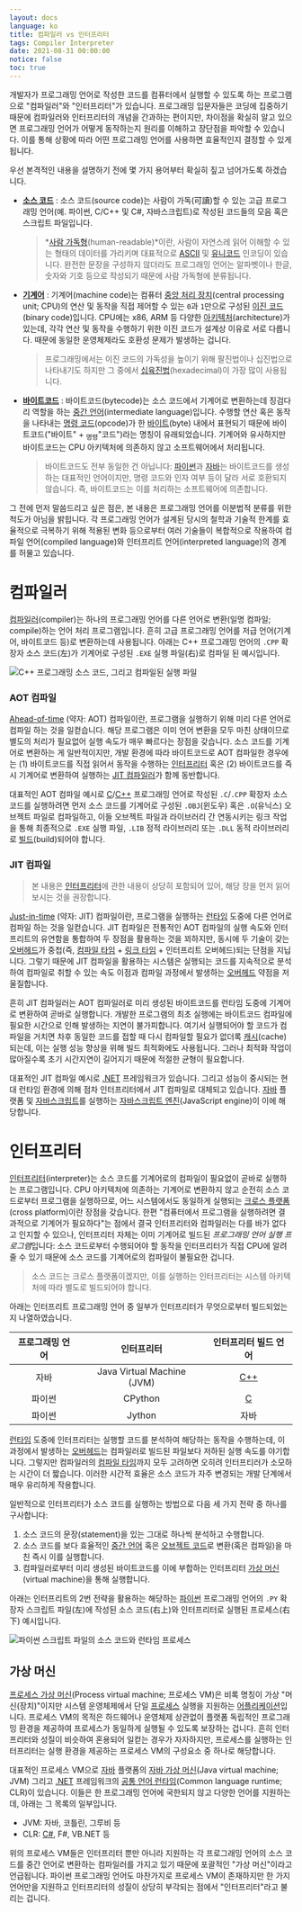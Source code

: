 ```yaml
---
layout: docs
language: ko
title: 컴파일러 vs 인터프리터
tags: Compiler Interpreter
date: 2021-08-31 00:00:00
notice: false
toc: true
---
```

개발자가 프로그래밍 언어로 작성한 코드를 컴퓨터에서 실행할 수 있도록 하는 프로그램으로 "컴파일러"와 "인터프리터"가 있습니다. 프로그래밍 입문자들은 코딩에 집중하기 때문에 컴파일러와 인터프리터의 개념을 간과하는 편이지만, 차이점을 확실히 알고 있으면 프로그래밍 언어가 어떻게 동작하는지 원리를 이해하고 장단점을 파악할 수 있습니다. 이를 통해 상황에 따라 어떤 프로그래밍 언어를 사용하면 효율적인지 결정할 수 있게 됩니다.

우선 본격적인 내용을 설명하기 전에 몇 가지 용어부터 확실히 짚고 넘어가도록 하겠습니다.

* **[소스 코드](https://ko.wikipedia.org/wiki/소스_코드)**
    : 소스 코드(source code)는 사람이 가독(可讀)할 수 있는 고급 프로그래밍 언어(예. 파이썬, C/C++ 및 C#, 자바스크립트)로 작성된 코드들의 모음 혹은 스크립트 파일입니다.

    > *[사람 가독형](https://ko.wikipedia.org/wiki/인간이_읽을_수_있는_매체)(human-readable)*이란, 사람이 자연스레 읽어 이해할 수 있는 형태의 데이터를 가리키며 대표적으로 [ASCII](https://ko.wikipedia.org/wiki/ASCII) 및 [유니코드](https://ko.wikipedia.org/wiki/유니코드) 인코딩이 있습니다. 완전한 문장을 구성하지 않더라도 프로그래밍 언어는 알파벳이나 한글, 숫자와 기호 등으로 작성되기 때문에 사람 가독형에 분류됩니다.

* **[기계어](https://ko.wikipedia.org/wiki/기계어)**
    : 기계어(machine code)는 컴퓨터 [중앙 처리 장치](https://ko.wikipedia.org/wiki/중앙_처리_장치)(central processing unit; CPU)의 연산 및 동작을 직접 제어할 수 있는 `0`과 `1`만으로 구성된 [이진 코드](https://ko.wikipedia.org/wiki/이진_코드)(binary code)입니다. CPU에는 x86, ARM 등 다양한 [아키텍처](https://ko.wikipedia.org/wiki/명령어_집합)(architecture)가 있는데, 각각 연산 및 동작을 수행하기 위한 이진 코드가 설계상 이유로 서로 다릅니다. 때문에 동일한 운영체제라도 호환성 문제가 발생하는 겁니다.

    > 프로그래밍에서는 이진 코드의 가독성을 높이기 위해 팔진법이나 십진법으로 나타내기도 하지만 그 중에서 [십육진법](https://ko.wikipedia.org/wiki/십육진법)(hexadecimal)이 가장 많이 사용됩니다.

* **[바이트코드](https://ko.wikipedia.org/wiki/바이트코드)**
    : 바이트코드(bytecode)는 소스 코드에서 기계어로 변환하는데 징검다리 역할을 하는 [중간 언어](https://ko.wikipedia.org/wiki/중간_표현)(intermediate language)입니다. 수행할 연산 혹은 동작을 나타내는 [명령 코드](https://ko.wikipedia.org/wiki/명령_코드)(opcode)가 한 [바이트](https://ko.wikipedia.org/wiki/바이트)(byte) 내에서 표현되기 때문에 바이트코드("바이트" + <sub>명령</sub>"코드")라는 명칭이 유래되었습니다. 기계어와 유사하지만 바이트코드는 CPU 아키텍처에 의존하지 않고 소프트웨어에서 처리됩니다.
        
    > 바이트코드도 전부 동일한 건 아닙니다: [파이썬](/docs/ko.Python)과 [자바](https://ko.wikipedia.org/wiki/자바_(프로그래밍_언어))는 바이트코드를 생성하는 대표적인 언어이지만, 명령 코드와 인자 여부 등이 달라 서로 호환되지 않습니다. 즉, 바이트코드는 이를 처리하는 소프트웨어에 의존합니다.

그 전에 먼저 말씀드리고 싶은 점은, 본 내용은 프로그래밍 언어를 이분법적 분류를 위한 척도가 아님을 밝힙니다. 각 프로그래밍 언어가 설계된 당시의 철학과 기술적 한계를 효율적으로 극복하기 위해 적용된 변화 등으로부터 여러 기술들이 복합적으로 작용하여 컴파일 언어(compiled language)와 인터프리트 언어(interpreted language)의 경계를 허물고 있습니다.

# 컴파일러
[컴파일러](https://ko.wikipedia.org/wiki/컴파일러)(compiler)는 하나의 프로그래밍 언어를 다른 언어로 변환(일명 컴파일; compile)하는 언어 처리 프로그램입니다. 흔히 고급 프로그래밍 언어를 저급 언어(기계어, 바이트코드 등)로 변환하는데 사용됩니다. 아래는 C++ 프로그래밍 언어의 `.CPP` 확장자 소스 코드(左)가 기계어로 구성된 `.EXE` 실행 파일(右)로 컴파일 된 예시입니다.

![C++ 프로그래밍 소스 코드, 그리고 컴파일된 실행 파일](/images/blog/compiler_vs_interpreter/programming_lang_compile.png)

### AOT 컴파일
[Ahead-of-time](https://ko.wikipedia.org/wiki/AOT_컴파일) (약자: AOT) 컴파일이란, 프로그램을 실행하기 위해 미리 다른 언어로 컴파일 하는 것을 일컫습니다. 해당 프로그램은 이미 언어 변환을 모두 마친 상태이므로 별도의 처리가 필요없어 실행 속도가 매우 빠르다는 장점을 갖습니다. 소스 코드를 기계어로 변환하는 게 일반적이지만, 개발 환경에 따라 바이트코드로 AOT 컴파일한 경우에는 (1) 바이트코드를 직접 읽어서 동작을 수행하는 [인터프리터](#인터프리터) 혹은 (2) 바이트코드를 즉시 기계어로 변환하여 실행하는 [JIT 컴파일러](#jit-컴파일)가 함께 동반합니다.

대표적인 AOT 컴파일 예시로 [C](/docs/ko.C)/[C++](/docs/ko.Cpp) 프로그래밍 언어로 작성된 `.C`/`.CPP` 확장자 소스 코드를 실행하려면 먼저 소스 코드를 기계어로 구성된 `.OBJ`(윈도우) 혹은 `.O`(유닉스) 오브젝트 파일로 컴파일하고, 이들 오브젝트 파일과 라이브러리 간 연동시키는 링크 작업을 통해 최종적으로 `.EXE` 실행 파일, `.LIB` 정적 라이브러리 또는 `.DLL` 동적 라이브러리로 [빌드](https://ko.wikipedia.org/wiki/소프트웨어_빌드)(build)되어야 합니다.

### JIT 컴파일
> 본 내용은 [인터프리터](#인터프리터)에 관한 내용이 상당히 포함되어 있어, 해당 장을 먼저 읽어보시는 것을 권장합니다.

[Just-in-time](https://ko.wikipedia.org/wiki/JIT_컴파일) (약자: JIT) 컴파일이란, 프로그램을 실행하는 [런타임](https://ko.wikipedia.org/wiki/런타임) 도중에 다른 언어로 컴파일 하는 것을 일컫습니다. JIT 컴파일은 전통적인 AOT 컴파일의 실행 속도와 인터프리트의 유연함을 통합하여 두 장점을 활용하는 것을 꾀하지만, 동시에 두 기술이 갖는 [오버헤드](https://ko.wikipedia.org/wiki/오버헤드)가 중첩(즉, [컴파일 타임](https://ko.wikipedia.org/wiki/컴파일_타임) + [링크 타임](https://ko.wikipedia.org/wiki/링크_타임) + 인터프리트 오버헤드)되는 단점을 지닙니다. 그렇기 때문에 JIT 컴파일을 활용하는 시스템은 실행되는 코드를 지속적으로 분석하여 컴파일로 취할 수 있는 속도 이점과 컴파일 과정에서 발생하는 [오버헤드](https://ko.wikipedia.org/wiki/오버헤드) 약점을 저울질합니다.

흔히 JIT 컴파일러는 AOT 컴파일러로 미리 생성된 바이트코드를 런타임 도중에 기계어로 변환하여 곧바로 실행합니다. 개발한 프로그램의 최초 실행에는 바이트코드 컴파일에 필요한 시간으로 인해 발생하는 지연이 불가피합니다. 여기서 실행되어야 할 코드가 컴파일을 거치면 차후 동일한 코드를 접할 때 다시 컴파일할 필요가 없더록 [캐시](https://ko.wikipedia.org/wiki/캐시)(cache)되는데, 이는 실행 성능 향상을 위해 빌드 최적화에도 사용됩니다. 그러나 최적화 작업이 많아질수록 초기 시간지연이 길어지기 때문에 적절한 균형이 필요합니다.

대표적인 JIT 컴파일 예시로 [.NET](/docs/ko.Csharp#net) 프레임워크가 있습니다. 그리고 성능이 중시되는 현대 런타임 환경에 의해 점차 인터프리터에서 JIT 컴파일로 대체되고 있습니다. [자바](https://ko.wikipedia.org/wiki/자바_(소프트웨어_플랫폼)) 플랫폼 및  [자바스크립트](/docs/ko.JavaScript)를 실행하는 [자바스크립트 엔진](https://ko.wikipedia.org/wiki/자바스크립트_엔진)(JavaScript engine)이 이에 해당합니다.

# 인터프리터
[인터프리터](https://ko.wikipedia.org/wiki/인터프리터)(interpreter)는 소스 코드를 기계어로의 컴파일이 필요없이 곧바로 실행하는 프로그램입니다. CPU 아키텍처에 의존하는 기계어로 변환하지 않고 순전히 소스 코드로부터 프로그램을 실행하므로, 어느 시스템에서도 동일하게 실행되는 [크로스 플랫폼](https://ko.wikipedia.org/wiki/크로스_플랫폼)(cross platform)이란 장점을 갖습니다. 한편 "컴퓨터에서 프로그램을 실행하려면 결과적으로 기계어가 필요하다"는 점에서 결국 인터프리터와 컴파일러는 다를 바가 없다고 인지할 수 있으나, 인터프리터 자체는 이미 기계어로 빌드된 *프로그래밍 언어 실행 프로그램*입니다: 소스 코드로부터 수행되어야 할 동작을 인터프리터가 직접 CPU에 알려줄 수 있기 때문에 소스 코드를 기계어로의 컴파일이 불필요한 겁니다.

> 소스 코드는 크로스 플랫폼이겠지만, 이를 실행하는 인터프리터는 시스템 아키텍처에 따라 별도로 빌드되어야 합니다.

아래는 인터프리트 프로그래밍 언어 중 일부가 인터프리터가 무엇으로부터 빌드되었는지 나열하였습니다.

| 프로그래밍 언어 | 인터프리터 | 인터프리터 빌드 언어 |
|:--------:|:---------------:|:--------:|
| 자바      | Java Virtual Machine (JVM) | [C++](/docs/ko.Cpp) |
| 파이썬    | CPython                    | [C](/docs/ko.C)     |
| 파이썬    | Jython                     | 자바                 |

[런타임](https://ko.wikipedia.org/wiki/런타임) 도중에 인터프리터는 실행할 코드를 분석하여 해당하는 동작을 수행하는데, 이 과정에서 발생하는 [오버헤드](https://ko.wikipedia.org/wiki/오버헤드)는 컴파일러로 빌드된 파일보다 저하된 실행 속도를 야기합니다. 그렇지만 컴파일러의 [컴파일 타임](https://ko.wikipedia.org/wiki/컴파일_타임)까지 모두 고려하면 오히려 인터프티러가 소모하는 시간이 더 짧습니다. 이러한 시간적 효율은 소스 코드가 자주 변경되는 개발 단계에서 매우 유리하게 작용합니다.

일반적으로 인터프리터가 소스 코드를 실행하는 방법으로 다음 세 가지 전략 중 하나를 구사합니다:

1. 소스 코드의 문장(statement)을 있는 그대로 하나씩 분석하고 수행합니다.
2. 소스 코드를 보다 효율적인 [중간 언어](https://ko.wikipedia.org/wiki/중간_표현) 혹은 [오브젝트 코드](https://ko.wikipedia.org/wiki/목적_파일)로 변환(혹은 컴파일)을 마친 즉시 이를 실행합니다.
3. 컴파일러로부터 미리 생성된 바이트코드를 이에 부합하는 인터프리터 [가상 머신](#가상-머신)(virtual machine)을 통해 실행합니다.

아래는 인터프리트의 2번 전략을 활용하는 해당하는 [파이썬](/docs/ko.Python) 프로그래밍 언어의 `.PY` 확장자 스크립트 파일(左)에 작성된 소스 코드(右上)와 인터프리터로 실행된 프로세스(右下) 예시입니다.

![파이썬 스크립트 파일의 소스 코드와 런타임 프로세스](/images/blog/compiler_vs_interpreter/programming_lang_interpret.png)

## 가상 머신
[프로세스 가상 머신](https://ko.wikipedia.org/wiki/가상_머신#프로세스_가상_머신[1])(Process virtual machine; 프로세스 VM)은 비록 명칭이 가상 "머신(장치)"이지만 시스템 운영체제에서 단일 [프로세스](/docs/ko.Process#프로세스) 실행을 지원하는 [어플리케이션](/docs/ko.Process#어플리케이션)입니다. 프로세스 VM의 목적은 하드웨어나 운영체제 상관없이 플랫폼 독립적인 프로그래밍 환경을 제공하여 프로세스가 동일하게 실행될 수 있도록 보장하는 겁니다. 흔히 인터프리터와 성질이 비슷하여 혼용되어 일컫는 경우가 자자하지만, 프로세스를 실행하는 인터프리터는 실행 환경을 제공하는 프로세스 VM의 구성요소 중 하나로 해당합니다.

대표적인 프로세스 VM으로 [자바](https://ko.wikipedia.org/wiki/자바_(소프트웨어_플랫폼)) 플랫폼의 [자바 가상 머신](https://ko.wikipedia.org/wiki/자바_가상_머신)(Java virtual machine; JVM) 그리고 [.NET](/docs/ko.Csharp#net) 프레임워크의 [공통 언어 런타임](https://ko.wikipedia.org/wiki/공통_언어_런타임)(Common language runtime; CLR)이 있습니다. 이들은 한 프로그래밍 언어에 국한되지 않고 다양한 언어를 지원하는데, 아래는 그 목록의 일부입니다.

* JVM: 자바, 코틀린, 그루비 등
* CLR: [C#](/docs/ko.Csharp), F#, VB.NET 등

위의 프로세스 VM들은 인터프리터 뿐만 아니라 지원하는 각 프로그래밍 언어의 소스 코드를 중간 언어로 변환하는 컴파일러를 가지고 있기 때문에 포괄적인 "가상 머신"이라고 언급됩니다. 파이썬 프로그래밍 언어도 마찬가지로 프로세스 VM이 존재하지만 한 가지 언어만을 지원하고 인터프리터의 성질이 상당히 부각되는 점에서 "인터프리터"라고 불리는 겁니다.
